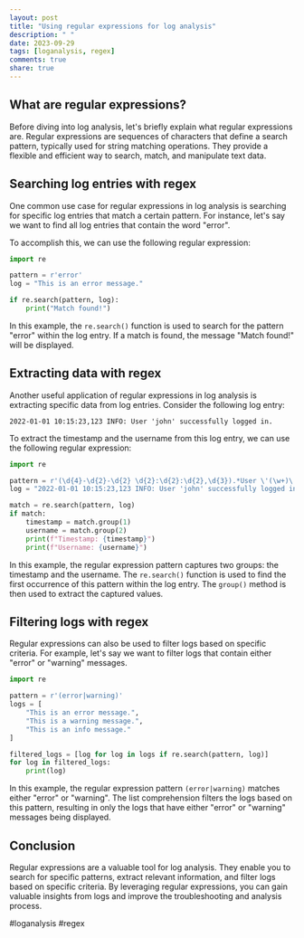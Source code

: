 ```yaml
---
layout: post
title: "Using regular expressions for log analysis"
description: " "
date: 2023-09-29
tags: [loganalysis, regex]
comments: true
share: true
---
```


## What are regular expressions?

Before diving into log analysis, let's briefly explain what regular expressions are. Regular expressions are sequences of characters that define a search pattern, typically used for string matching operations. They provide a flexible and efficient way to search, match, and manipulate text data.

## Searching log entries with regex

One common use case for regular expressions in log analysis is searching for specific log entries that match a certain pattern. For instance, let's say we want to find all log entries that contain the word "error".

To accomplish this, we can use the following regular expression:

```python
import re

pattern = r'error'
log = "This is an error message."

if re.search(pattern, log):
    print("Match found!")
```

In this example, the `re.search()` function is used to search for the pattern "error" within the log entry. If a match is found, the message "Match found!" will be displayed.

## Extracting data with regex

Another useful application of regular expressions in log analysis is extracting specific data from log entries. Consider the following log entry:

```
2022-01-01 10:15:23,123 INFO: User 'john' successfully logged in.
```

To extract the timestamp and the username from this log entry, we can use the following regular expression:

```python
import re

pattern = r'(\d{4}-\d{2}-\d{2} \d{2}:\d{2}:\d{2},\d{3}).*User \'(\w+)\'.*logged in'
log = "2022-01-01 10:15:23,123 INFO: User 'john' successfully logged in."

match = re.search(pattern, log)
if match:
    timestamp = match.group(1)
    username = match.group(2)
    print(f"Timestamp: {timestamp}")
    print(f"Username: {username}")
```

In this example, the regular expression pattern captures two groups: the timestamp and the username. The `re.search()` function is used to find the first occurrence of this pattern within the log entry. The `group()` method is then used to extract the captured values.

## Filtering logs with regex

Regular expressions can also be used to filter logs based on specific criteria. For example, let's say we want to filter logs that contain either "error" or "warning" messages.

```python
import re

pattern = r'(error|warning)'
logs = [
    "This is an error message.",
    "This is a warning message.",
    "This is an info message."
]

filtered_logs = [log for log in logs if re.search(pattern, log)]
for log in filtered_logs:
    print(log)
```

In this example, the regular expression pattern `(error|warning)` matches either "error" or "warning". The list comprehension filters the logs based on this pattern, resulting in only the logs that have either "error" or "warning" messages being displayed.

## Conclusion

Regular expressions are a valuable tool for log analysis. They enable you to search for specific patterns, extract relevant information, and filter logs based on specific criteria. By leveraging regular expressions, you can gain valuable insights from logs and improve the troubleshooting and analysis process.

#loganalysis #regex